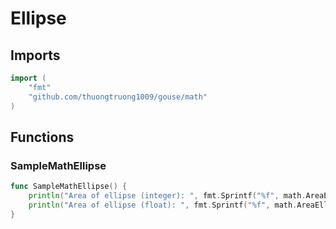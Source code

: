 # Ellipse

## Imports

```go
import (
	"fmt"
	"github.com/thuongtruong1009/gouse/math"
)
```
## Functions


### SampleMathEllipse

```go
func SampleMathEllipse() {
	println("Area of ellipse (integer): ", fmt.Sprintf("%f", math.AreaEllipse(10, 20)))
	println("Area of ellipse (float): ", fmt.Sprintf("%f", math.AreaEllipseF(10.0, 20.0)))
}
```
